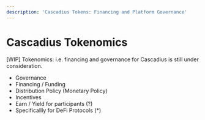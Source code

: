 ```yaml
---
description: 'Cascadius Tokens: Financing and Platform Governance'
---
```


# Cascadius Tokenomics

\[WIP] Tokenomics: i.e. financing and governance for Cascadius is still under consideration.

* Governance
* Financing / Funding
* Distribution Policy (Monetary Policy)
* Incentives
* Earn / Yield for participants (?)
* Specificallly for DeFi Protocols (\*)
